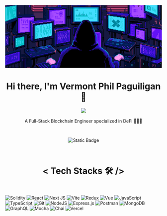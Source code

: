 <img src="https://github.com/dexv2/dexv2/blob/main/mastermind.gif" />

<h1 align="center">Hi there, I'm Vermont Phil Paguiligan 👋</h1>

<p align="center">
    <img src="https://readme-typing-svg.herokuapp.com?color=E22FE4&width=380&height=45&lines=Always+Learning+New+Things;WEB3+Enthusiast;Open-Source+Enthusiast;Always+Learning+New+Things;WEB3+Enthusiast;Nice+To+Meet+You+...](https://readme-typing-svg.herokuapp.com?font=Fira+Code&duration=3000&pause=1000&color=DF02FF&center=true&vCenter=true&random=false&width=435&lines=Blockchain+enthusiast;Relentlessly+honing+skills;Dedicated+to+Smart+Contract+Security;Open+for+career+opportunities&center=true">
</p>

<p align="center">A Full-Stack Blockchain Engineer specialized in DeFi 👨‍🌾🚀</p>
<br>
<p align="center"> <a href="https://www.linkedin.com/in/vermont-paguiligan/" target="blank"></a> <img alt="Static Badge" src="https://img.shields.io/badge/let's_connect_on_linkedin-%23545454?style=for-the-badge&logo=linkedin&logoColor=%232a66bc"></p>
<br>

<h1 align="center">< Tech Stacks 🛠 /></h1>
<br>

![Solidity](https://img.shields.io/badge/Solidity-%23363636.svg?style=for-the-badge&logo=solidity&logoColor=white)
![React](https://img.shields.io/badge/react-%2320232a.svg?style=for-the-badge&logo=react&logoColor=%2361DAFB)
![Next JS](https://img.shields.io/badge/Next-black?style=for-the-badge&logo=next.js&logoColor=white)
![Vite](https://img.shields.io/badge/vite-%23bd34fe?style=for-the-badge&logo=vite&logoColor=%23ffdb58)
![Redux](https://img.shields.io/badge/redux-%23242526?style=for-the-badge&logo=redux&logoColor=%236f4fb6)
![Vue](https://img.shields.io/badge/vue-%232c3f50?style=for-the-badge&logo=vuedotjs)
![JavaScript](https://img.shields.io/badge/javascript-%23323330.svg?style=for-the-badge&logo=javascript&logoColor=%23F7DF1E)
![TypeScript](https://img.shields.io/badge/typescript-%23007ACC.svg?style=for-the-badge&logo=typescript&logoColor=white)
![Git](https://img.shields.io/badge/git-%23F05033.svg?style=for-the-badge&logo=git&logoColor=white)
![NodeJS](https://img.shields.io/badge/node.js-6DA55F?style=for-the-badge&logo=node.js&logoColor=white)
![Express.js](https://img.shields.io/badge/express.js-%23303030?style=for-the-badge&logo=express&logoColor=white)
![Postman](https://img.shields.io/badge/Postman-FF6C37?style=for-the-badge&logo=postman&logoColor=white)
![MongoDB](https://img.shields.io/badge/MongoDB-%234ea94b.svg?style=for-the-badge&logo=mongodb&logoColor=white)
![GraphQL](https://img.shields.io/badge/-GraphQL-E10098?style=for-the-badge&logo=graphql&logoColor=white)
![Mocha](https://img.shields.io/badge/mocha-%2387694d?style=for-the-badge&logo=mocha&logoColor=white)
![Chai](https://img.shields.io/badge/chai-%23f5e8cc?style=for-the-badge&logo=chai&logoColor=%23962014)
![Vercel](https://img.shields.io/badge/vercel-%23000000.svg?style=for-the-badge&logo=vercel&logoColor=white)

<!--
**dexv2/dexv2** is a ✨ _special_ ✨ repository because its `README.md` (this file) appears on your GitHub profile.

Here are some ideas to get you started:

- 🔭 I’m currently working on ...
- 🌱 I’m currently learning ...
- 👯 I’m looking to collaborate on ...
- 🤔 I’m looking for help with ...
- 💬 Ask me about ...
- 📫 How to reach me: ...
- 😄 Pronouns: ...
- ⚡ Fun fact: ...
-->
